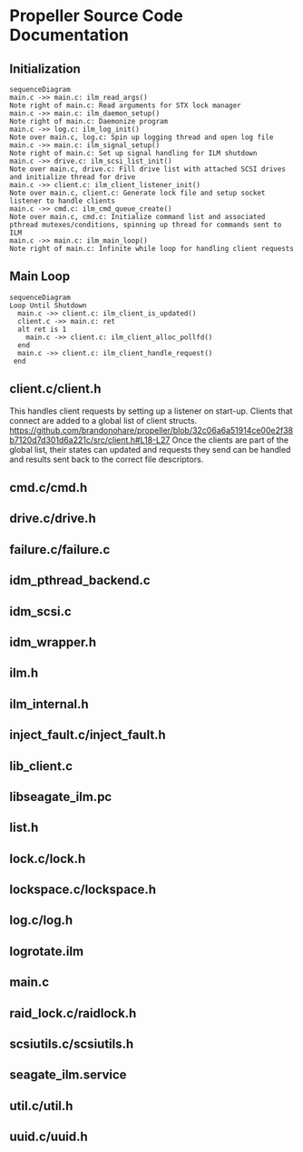 # Propeller Source Code Documentation

## Initialization
```mermaid
sequenceDiagram
main.c ->> main.c: ilm_read_args()
Note right of main.c: Read arguments for STX lock manager
main.c ->> main.c: ilm_daemon_setup()
Note right of main.c: Daemonize program
main.c ->> log.c: ilm_log_init()
Note over main.c, log.c: Spin up logging thread and open log file
main.c ->> main.c: ilm_signal_setup()
Note right of main.c: Set up signal handling for ILM shutdown
main.c ->> drive.c: ilm_scsi_list_init()
Note over main.c, drive.c: Fill drive list with attached SCSI drives and initialize thread for drive
main.c ->> client.c: ilm_client_listener_init()
Note over main.c, client.c: Generate lock file and setup socket listener to handle clients
main.c ->> cmd.c: ilm_cmd_queue_create()
Note over main.c, cmd.c: Initialize command list and associated pthread mutexes/conditions, spinning up thread for commands sent to ILM
main.c ->> main.c: ilm_main_loop()
Note right of main.c: Infinite while loop for handling client requests
```
## Main Loop
```mermaid
sequenceDiagram
Loop Until Shutdown
  main.c ->> client.c: ilm_client_is_updated()
  client.c ->> main.c: ret
  alt ret is 1
    main.c ->> client.c: ilm_client_alloc_pollfd()
  end
  main.c ->> client.c: ilm_client_handle_request()
 end
```
## client.c/client.h
This handles client requests by setting up a listener on start-up. Clients that connect are added to a global list of client structs.
https://github.com/brandonohare/propeller/blob/32c06a6a51914ce00e2f38b7120d7d301d6a221c/src/client.h#L18-L27
Once the clients are part of the global list, their states can updated and requests they send can be handled and results sent back to the correct file descriptors. 
## cmd.c/cmd.h

## drive.c/drive.h

## failure.c/failure.c

## idm_pthread_backend.c

## idm_scsi.c

## idm_wrapper.h

## ilm.h

## ilm_internal.h

## inject_fault.c/inject_fault.h

## lib_client.c

## libseagate_ilm.pc

## list.h

## lock.c/lock.h

## lockspace.c/lockspace.h

## log.c/log.h

## logrotate.ilm

## main.c

## raid_lock.c/raidlock.h

## scsiutils.c/scsiutils.h

## seagate_ilm.service

## util.c/util.h

## uuid.c/uuid.h

